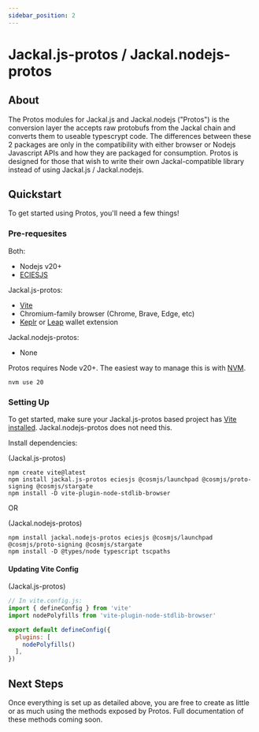 ```yaml
---
sidebar_position: 2
---
```


# Jackal.js-protos / Jackal.nodejs-protos

## About

The Protos modules for Jackal.js and Jackal.nodejs ("Protos") is the conversion layer the accepts raw protobufs from the
Jackal chain and converts them to useable typescrypt code. The differences between these 2 packages are only in the
compatibility with either browser or Nodejs Javascript APIs and how they are packaged for consumption. Protos is
designed
for those that wish to write their own Jackal-compatible library instead of using Jackal.js / Jackal.nodejs.

## Quickstart

To get started using Protos, you'll need a few things!

### Pre-requesites

Both:

* Nodejs v20+
* [ECIESJS](https://www.npmjs.com/package/eciesjs)

Jackal.js-protos:

* [Vite](https://vitejs.dev)
* Chromium-family browser (Chrome, Brave, Edge, etc)
* [Keplr](https://www.keplr.app) or [Leap](https://www.leapwallet.io/cosmos) wallet extension

Jackal.nodejs-protos:

* None

Protos requires Node v20+. The easiest way to manage this is
with [NVM](https://github.com/nvm-sh/nvm#installing-and-updating).

```shell
nvm use 20
```

### Setting Up

To get started, make sure your Jackal.js-protos based project has [Vite installed](https://vitejs.dev/guide).
Jackal.nodejs-protos
does not need this.

Install dependencies:

(Jackal.js-protos)

```shell
npm create vite@latest
npm install jackal.js-protos eciesjs @cosmjs/launchpad @cosmjs/proto-signing @cosmjs/stargate
npm install -D vite-plugin-node-stdlib-browser
```

OR

(Jackal.nodejs-protos)

```shell
npm install jackal.nodejs-protos eciesjs @cosmjs/launchpad @cosmjs/proto-signing @cosmjs/stargate
npm install -D @types/node typescript tscpaths
```

#### Updating Vite Config

(Jackal.js-protos)

```js
// In vite.config.js:
import { defineConfig } from 'vite'
import nodePolyfills from 'vite-plugin-node-stdlib-browser'

export default defineConfig({
  plugins: [
    nodePolyfills()
  ],
})
```

## Next Steps

Once everything is set up as detailed above, you are free to create as little or as much using the methods exposed by
Protos.
Full documentation of these methods coming soon.
